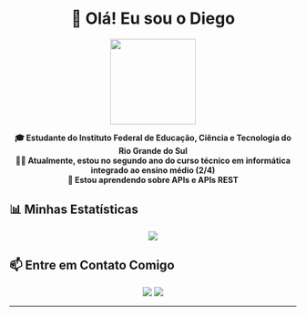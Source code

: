 <h1 align="center">👋 Olá! Eu sou o Diego</h1>
<p align="center">
  <img src="https://ifrs.edu.br/wp-content/uploads/2022/08/Logo-IFRS-cores-sem-fundo-Horizontal.png" height="150px">
</p>

<p align="center">
  <strong>🎓 Estudante do Instituto Federal de Educação, Ciência e Tecnologia do Rio Grande do Sul</strong><br>
  <strong>👨‍💻 Atualmente, estou no segundo ano do curso técnico em informática integrado ao ensino médio (2/4)</strong><br>
  <strong>🚀 Estou aprendendo sobre APIs e APIs REST</strong>
</p>

## 📊 Minhas Estatísticas
<p align="center">
  <img src="https://github-readme-stats.vercel.app/api/top-langs/?username=DiegoOliv07&layout=compact&theme=blue-green">
</p>

## 📫 Entre em Contato Comigo
<p align="center">
  <a href="https://twitter.com/Hatakezin_"><img src="https://img.shields.io/badge/Twitter-1DA1F2?style=for-the-badge&logo=twitter&logoColor=white"></a>
  <a href="https://instagram.com/diego.oilv"><img src="https://img.shields.io/badge/Instagram-E4405F?style=for-the-badge&logo=instagram&logoColor=white"></a>
</p>

---
